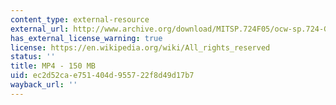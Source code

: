 ```yaml
---
content_type: external-resource
external_url: http://www.archive.org/download/MITSP.724F05/ocw-sp.724-Garg-08dec05-220k.mp4
has_external_license_warning: true
license: https://en.wikipedia.org/wiki/All_rights_reserved
status: ''
title: MP4 - 150 MB
uid: ec2d52ca-e751-404d-9557-22f8d49d17b7
wayback_url: ''
---
```

